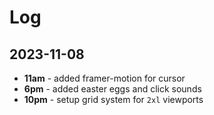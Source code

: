 # Log

## 2023-11-08

- **11am** - added framer-motion for cursor
- **6pm** - added easter eggs and click sounds
- **10pm** - setup grid system for `2xl` viewports

